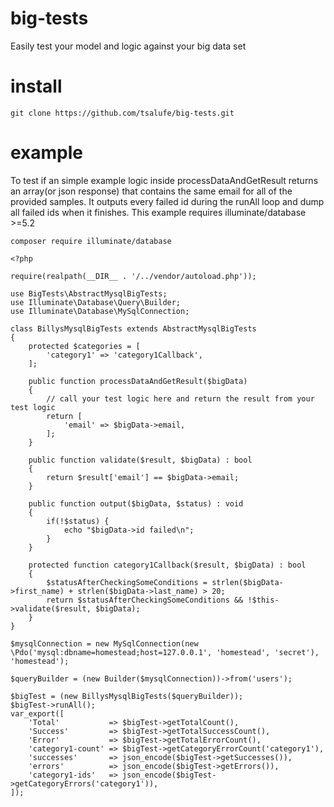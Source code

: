 # big-tests
Easily test your model and logic against your big data set

# install
```
git clone https://github.com/tsalufe/big-tests.git
```

# example
To test if an simple example logic inside processDataAndGetResult returns an array(or json response) that contains the same email for all of the provided samples. It outputs every failed id during the runAll loop and dump all failed ids when it finishes.
This example requires illuminate/database >=5.2
```
composer require illuminate/database
```

```
<?php

require(realpath(__DIR__ . '/../vendor/autoload.php'));

use BigTests\AbstractMysqlBigTests;
use Illuminate\Database\Query\Builder;
use Illuminate\Database\MySqlConnection;

class BillysMysqlBigTests extends AbstractMysqlBigTests
{
    protected $categories = [
        'category1' => 'category1Callback',
    ];

    public function processDataAndGetResult($bigData)
    {
        // call your test logic here and return the result from your test logic
        return [
            'email' => $bigData->email,
        ];
    }

    public function validate($result, $bigData) : bool
    {
        return $result['email'] == $bigData->email;
    }

    public function output($bigData, $status) : void
    {
        if(!$status) {
            echo "$bigData->id failed\n";
        }
    }

    protected function category1Callback($result, $bigData) : bool
    {
        $statusAfterCheckingSomeConditions = strlen($bigData->first_name) + strlen($bigData->last_name) > 20;
        return $statusAfterCheckingSomeConditions && !$this->validate($result, $bigData);
    }
}

$mysqlConnection = new MySqlConnection(new \Pdo('mysql:dbname=homestead;host=127.0.0.1', 'homestead', 'secret'), 'homestead');

$queryBuilder = (new Builder($mysqlConnection))->from('users');

$bigTest = (new BillysMysqlBigTests($queryBuilder));
$bigTest->runAll();
var_export([
    'Total'           => $bigTest->getTotalCount(),
    'Success'         => $bigTest->getTotalSuccessCount(),
    'Error'           => $bigTest->getTotalErrorCount(),
    'category1-count' => $bigTest->getCategoryErrorCount('category1'),
    'successes'       => json_encode($bigTest->getSuccesses()),
    'errors'          => json_encode($bigTest->getErrors()),
    'category1-ids'   => json_encode($bigTest->getCategoryErrors('category1')),
]);
```
